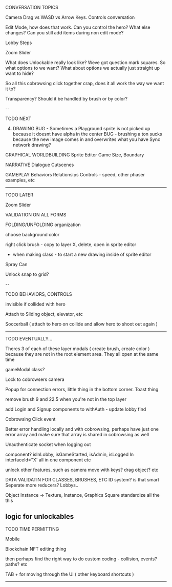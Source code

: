 CONVERSATION TOPICS

Camera Drag vs WASD vs Arrow Keys. Controls conversation

Edit Mode, how does that work. Can you control the hero? What else changes? Can you still add items during non edit mode?

Lobby Steps

Zoom Slider

What does Unlockable really look like? Weve got question mark squares. So what options to we want? What about options we actually just straight up want to hide? 

So all this cobrowsing click together crap, does it all work the way we want it to?

Transparency? Should it be handled by brush or by color?

--

TODO NEXT

4) DRAWING
  BUG - Sometimes a Playground sprite is not picked up because it doesnt have alpha in the center
  BUG - brushing a ton sucks because the new image comes in and overwrites what you have
  Sync network drawing?

GRAPHICAL WORLDBUILDING
Sprite Editor
Game Size, Boundary

NARRATIVE
Dialogue
Cutscenes

GAMEPLAY
Behaviors
Relationsips
Controls - speed, other phaser examples, etc

--------

TODO LATER

Zoom Slider

VALIDATION ON ALL FORMS

FOLDING/UNFOLDING organization

choose background color

right click brush - copy to layer X, delete, open in sprite editor

+ when making class - to start a new drawing inside of sprite editor

Spray Can

Unlock snap to grid?

--

TODO BEHAVIORS, CONTROLS

invisible if collided with hero

Attach to Sliding object, elevator, etc

Soccerball ( attach to hero on collide and allow hero to shoot out again )

---

TODO EVENTUALLY...

Theres 3 of each of these layer modals ( create brush, create color ) because they are not in the root element area. They all open at the same time

gameModal class?

Lock to cobrowsers camera

Popup for connection errors, little thing in the bottom corner. Toast thing

remove brush 9 and 22.5 when you're not in the top layer

add Login and Signup components to withAuth - update lobby find

Cobrowsing Click event

Better error handling locally and with cobrowsing, perhaps have just one error array and make sure that array is shared in cobrowsing as well

Unauthenticate socket when logging out

<AdminHidden> component? isInLobby, isGameStarted, isAdmin, isLogged In interfaceId="X' all in one component etc

unlock other features, such as camera move with keys? drag object? etc

DATA VALIDATIN FOR CLASSES, BRUSHES, ETC
ID system? is that smart
Seperate more reducers?
Lobbys..

Object Instance -> Texture, Instance, Graphics
Square
standardize all the this

logic for unlockables
--------

TODO TIME PERMITTING

Mobile

Blockchain NFT editing thing

then perhaps find the right way to do custom coding - collision, events? paths? etc

TAB + for moving through the UI ( other keyboard shortcuts )

--------